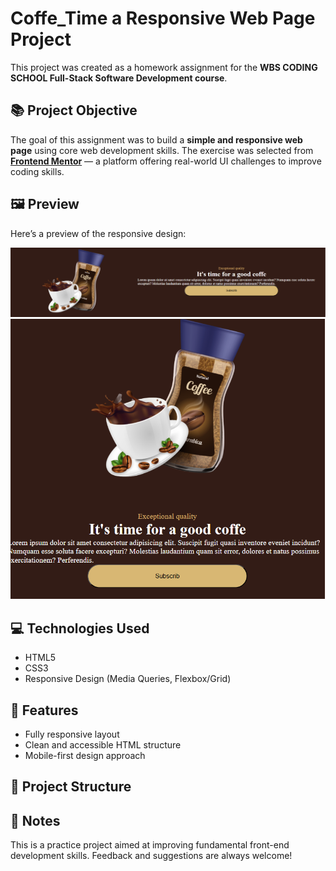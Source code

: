 # Coffe_Time a Responsive Web Page Project

This project was created as a homework assignment for the **WBS CODING SCHOOL Full-Stack Software Development course**.

## 📚 Project Objective

The goal of this assignment was to build a **simple and responsive web page** using core web development skills. The exercise was selected from **[Frontend Mentor](https://www.frontendmentor.io/)** — a platform offering real-world UI challenges to improve coding skills.


## 🖼️ Preview

Here’s a preview of the responsive design:

![Desktop View](./img/Desktop_view.png)
![Mobile View](./img/Mobile_View.png)



## 💻 Technologies Used

- HTML5
- CSS3
- Responsive Design (Media Queries, Flexbox/Grid)

## 📱 Features

- Fully responsive layout
- Clean and accessible HTML structure
- Mobile-first design approach

## 📁 Project Structure
## 📌 Notes

This is a practice project aimed at improving fundamental front-end development skills. Feedback and suggestions are always welcome!
